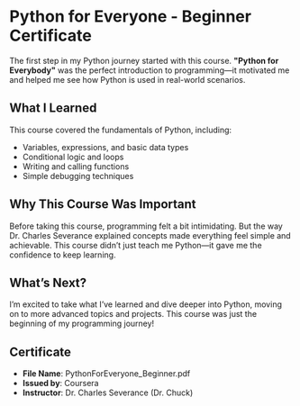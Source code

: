 # Python for Everyone - Beginner Certificate

The first step in my Python journey started with this course. **"Python for Everybody"** was the perfect introduction to programming—it motivated me and helped me see how Python is used in real-world scenarios.  

## What I Learned
This course covered the fundamentals of Python, including:
- Variables, expressions, and basic data types
- Conditional logic and loops
- Writing and calling functions
- Simple debugging techniques

## Why This Course Was Important
Before taking this course, programming felt a bit intimidating. But the way Dr. Charles Severance explained concepts made everything feel simple and achievable. This course didn’t just teach me Python—it gave me the confidence to keep learning.

## What’s Next?
I’m excited to take what I’ve learned and dive deeper into Python, moving on to more advanced topics and projects. This course was just the beginning of my programming journey!

## Certificate
- **File Name**: PythonForEveryone_Beginner.pdf
- **Issued by**: Coursera
- **Instructor**: Dr. Charles Severance (Dr. Chuck)
